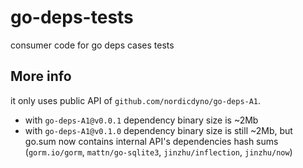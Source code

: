 # go-deps-tests

consumer code for go deps cases tests

## More info

it only uses public API of `github.com/nordicdyno/go-deps-A1`.

- with `go-deps-A1@v0.0.1` dependency binary size is ~2Mb
- with `go-deps-A1@v0.1.0` dependency binary size is still ~2Mb, but go.sum now contains internal API's dependencies hash sums (`gorm.io/gorm`, `mattn/go-sqlite3`, `jinzhu/inflection`, `jinzhu/now`)
